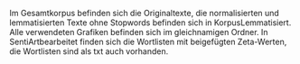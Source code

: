 Im Gesamtkorpus befinden sich die Originaltexte, die normalisierten und lemmatisierten Texte ohne Stopwords befinden sich in KorpusLemmatisiert. Alle verwendeten Grafiken befinden sich im gleichnamigen Ordner. In SentiArtbearbeitet finden sich die Wortlisten mit beigefügten Zeta-Werten, die Wortlisten sind als txt auch vorhanden.
